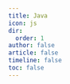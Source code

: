 ```yaml
---
title: Java
icon: js
dir:
  order: 1
author: false
article: false
timeline: false
toc: false
---
```


<Catalog />
